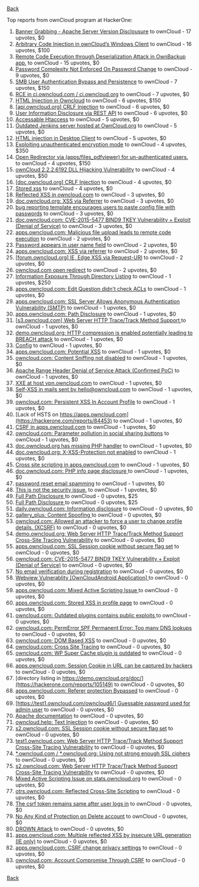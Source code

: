 [Back](../README.md)

Top reports from ownCloud program at HackerOne:

1. [Banner Grabbing - Apache Server Version Disclousure](https://hackerone.com/reports/269467) to ownCloud - 17 upvotes, $0
2. [Arbitrary Code Injection in ownCloud’s Windows Client](https://hackerone.com/reports/155657) to ownCloud - 16 upvotes, $100
3. [Remote Code Execution through Deserialization Attack in OwnBackup app.](https://hackerone.com/reports/562335) to ownCloud - 15 upvotes, $0
4. [Password Complexity Not Enforced On Password Change](https://hackerone.com/reports/276123) to ownCloud - 9 upvotes, $0
5. [SMB User Authentication Bypass and Persistence](https://hackerone.com/reports/148151) to ownCloud - 7 upvotes, $150
6. [RCE in ci.owncloud.com / ci.owncloud.org](https://hackerone.com/reports/98559) to ownCloud - 7 upvotes, $0
7. [HTML Injection in Owncloud](https://hackerone.com/reports/215410) to ownCloud - 6 upvotes, $150
8. [[api.owncloud.org] CRLF Injection](https://hackerone.com/reports/154306) to ownCloud - 6 upvotes, $0
9. [User Information Disclosure via REST API](https://hackerone.com/reports/197786) to ownCloud - 6 upvotes, $0
10. [Accessable Htaccess](https://hackerone.com/reports/171272) to ownCloud - 5 upvotes, $0
11. [Outdated Jenkins server hosted at OwnCloud.org](https://hackerone.com/reports/208566) to ownCloud - 5 upvotes, $0
12. [HTML injection in Desktop Client](https://hackerone.com/reports/206877) to ownCloud - 5 upvotes, $0
13. [Exploiting unauthenticated encryption mode](https://hackerone.com/reports/108082) to ownCloud - 4 upvotes, $350
14. [Open Redirector via (apps/files_pdfviewer) for un-authenticated users.](https://hackerone.com/reports/131082) to ownCloud - 4 upvotes, $150
15. [ownCloud 2.2.2.6192 DLL Hijacking Vulnerability](https://hackerone.com/reports/151475) to ownCloud - 4 upvotes, $50
16. [[doc.owncloud.org] CRLF Injection](https://hackerone.com/reports/154275) to ownCloud - 4 upvotes, $0
17. [Stored xss](https://hackerone.com/reports/187380) to ownCloud - 4 upvotes, $0
18. [Reflected XSS in owncloud.com](https://hackerone.com/reports/127259) to ownCloud - 3 upvotes, $0
19. [doc.owncloud.org: XSS via Referrer](https://hackerone.com/reports/130951) to ownCloud - 3 upvotes, $0
20. [bug reporting template encourages users to paste config file with passwords](https://hackerone.com/reports/196969) to ownCloud - 3 upvotes, $0
21. [doc.owncloud.com: CVE-2015-5477 BIND9 TKEY Vulnerability + Exploit (Denial of Service)](https://hackerone.com/reports/217381) to ownCloud - 3 upvotes, $0
22. [apps.owncloud.com: Malicious file upload leads to remote code execution](https://hackerone.com/reports/84374) to ownCloud - 2 upvotes, $0
23. [Password appears in user name field](https://hackerone.com/reports/85559) to ownCloud - 2 upvotes, $0
24. [apps.owncloud.com: XSS via referrer](https://hackerone.com/reports/83374) to ownCloud - 2 upvotes, $0
25. [[forum.owncloud.org] IE, Edge XSS via Request-URI](https://hackerone.com/reports/154319) to ownCloud - 2 upvotes, $0
26. [owncloud.com open redirect](https://hackerone.com/reports/258632) to ownCloud - 2 upvotes, $0
27. [Information Exposure Through Directory Listing](https://hackerone.com/reports/110655) to ownCloud - 1 upvotes, $250
28. [apps.owncloud.com: Edit Question didn't check ACLs](https://hackerone.com/reports/85532) to ownCloud - 1 upvotes, $0
29. [apps.owncloud.com: SSL Server Allows Anonymous Authentication Vulnerability (SMTP)](https://hackerone.com/reports/83803) to ownCloud - 1 upvotes, $0
30. [apps.owncloud.com: Path Disclosure](https://hackerone.com/reports/83801) to ownCloud - 1 upvotes, $0
31. [[s3.owncloud.com] Web Server HTTP Trace/Track Method Support ](https://hackerone.com/reports/90601) to ownCloud - 1 upvotes, $0
32. [demo.owncloud.org: HTTP compression is enabled potentially leading to BREACH attack](https://hackerone.com/reports/84105) to ownCloud - 1 upvotes, $0
33. [Config](https://hackerone.com/reports/84797) to ownCloud - 1 upvotes, $0
34. [apps.owncloud.com: Potential XSS](https://hackerone.com/reports/85577) to ownCloud - 1 upvotes, $0
35. [owncloud.com: Content Sniffing not disabled](https://hackerone.com/reports/83251) to ownCloud - 1 upvotes, $0
36. [Apache Range Header Denial of Service Attack (Confirmed PoC)](https://hackerone.com/reports/88904) to ownCloud - 1 upvotes, $0
37. [XXE at host vpn.owncloud.com](https://hackerone.com/reports/105980) to ownCloud - 1 upvotes, $0
38. [Self-XSS in mails sent by hello@owncloud.com](https://hackerone.com/reports/92111) to ownCloud - 1 upvotes, $0
39. [owncloud.com: Persistent XSS In Account Profile](https://hackerone.com/reports/116254) to ownCloud - 1 upvotes, $0
40. [Lack of HSTS on https://apps.owncloud.com](https://hackerone.com/reports/84453) to ownCloud - 1 upvotes, $0
41. [CSRF in apps.owncloud.com](https://hackerone.com/reports/84395) to ownCloud - 1 upvotes, $0
42. [owncloud.com: Parameter pollution in social sharing buttons](https://hackerone.com/reports/106024) to ownCloud - 1 upvotes, $0
43. [doc.owncloud.org has missing PHP handler](https://hackerone.com/reports/121382) to ownCloud - 1 upvotes, $0
44. [doc.owncloud.org: X-XSS-Protection not enabled](https://hackerone.com/reports/128493) to ownCloud - 1 upvotes, $0
45. [Cross site scripting in apps.owncloud.com](https://hackerone.com/reports/129551) to ownCloud - 1 upvotes, $0
46. [doc.owncloud.com: PHP info page disclosure ](https://hackerone.com/reports/134216) to ownCloud - 1 upvotes, $0
47. [password reset email spamming](https://hackerone.com/reports/224095) to ownCloud - 1 upvotes, $0
48. [This is not the security issue.](https://hackerone.com/reports/257106) to ownCloud - 1 upvotes, $0
49. [Full Path Disclosure ](https://hackerone.com/reports/87505) to ownCloud - 0 upvotes, $25
50. [Full Path Disclosure ](https://hackerone.com/reports/85201) to ownCloud - 0 upvotes, $25
51. [daily.owncloud.com: Information disclosure](https://hackerone.com/reports/84085) to ownCloud - 0 upvotes, $0
52. [gallery_plus: Content Spoofing ](https://hackerone.com/reports/87752) to ownCloud - 0 upvotes, $0
53. [owncloud.com: Allowed an attacker to force a user to change profile details. (XCSRF)](https://hackerone.com/reports/83239) to ownCloud - 0 upvotes, $0
54. [demo.owncloud.org: Web Server HTTP Trace/Track Method Support Cross-Site Tracing Vulnerability](https://hackerone.com/reports/83837) to ownCloud - 0 upvotes, $0
55. [apps.owncloud.com: SSL Session cookie without secure flag set](https://hackerone.com/reports/83710) to ownCloud - 0 upvotes, $0
56. [owncloud.com: CVE-2015-5477 BIND9 TKEY Vulnerability + Exploit (Denial of Service)](https://hackerone.com/reports/89097) to ownCloud - 0 upvotes, $0
57. [No email verification during registration](https://hackerone.com/reports/90643) to ownCloud - 0 upvotes, $0
58. [Webview Vulnerablity [OwnCloudAndroid Application] ](https://hackerone.com/reports/87835) to ownCloud - 0 upvotes, $0
59. [apps.owncloud.com: Mixed Active Scripting Issue ](https://hackerone.com/reports/85541) to ownCloud - 0 upvotes, $0
60. [apps.owncloud.com: Stored XSS in profile page](https://hackerone.com/reports/84371) to ownCloud - 0 upvotes, $0
61. [owncloud.com: Outdated plugins contains public exploits  ](https://hackerone.com/reports/84581) to ownCloud - 0 upvotes, $0
62. [owncloud.com: PermError SPF Permanent Error: Too many DNS lookups](https://hackerone.com/reports/83578) to ownCloud - 0 upvotes, $0
63. [owncloud.com: DOM Based XSS](https://hackerone.com/reports/83178) to ownCloud - 0 upvotes, $0
64. [owncloud.com: Cross Site Tracing](https://hackerone.com/reports/83373) to ownCloud - 0 upvotes, $0
65. [owncloud.com: WP Super Cache plugin is outdated](https://hackerone.com/reports/90980) to ownCloud - 0 upvotes, $0
66. [apps.owncloud.com: Session Cookie in URL can be captured by hackers](https://hackerone.com/reports/83667) to ownCloud - 0 upvotes, $0
67. [directory listing in https://demo.owncloud.org/doc/](https://hackerone.com/reports/105149) to ownCloud - 0 upvotes, $0
68. [apps.owncloud.com: Referer protection Bypassed](https://hackerone.com/reports/92644) to ownCloud - 0 upvotes, $0
69. [[https://test1.owncloud.com/owncloud6/] Guessable password used for admin user](https://hackerone.com/reports/107849) to ownCloud - 0 upvotes, $0
70. [Apache documentation](https://hackerone.com/reports/90321) to ownCloud - 0 upvotes, $0
71. [owncloud.help: Text  Injection](https://hackerone.com/reports/112304) to ownCloud - 0 upvotes, $0
72. [s2.owncloud.com: SSL Session cookie without secure flag set](https://hackerone.com/reports/83856) to ownCloud - 0 upvotes, $0
73. [test1.owncloud.com: Web Server HTTP Trace/Track Method Support Cross-Site Tracing Vulnerability](https://hackerone.com/reports/83971) to ownCloud - 0 upvotes, $0
74. [*.owncloud.com / *.owncloud.org: Using not strong enough SSL ciphers](https://hackerone.com/reports/84078) to ownCloud - 0 upvotes, $0
75. [s2.owncloud.com: Web Server HTTP Trace/Track Method Support Cross-Site Tracing Vulnerability](https://hackerone.com/reports/83855) to ownCloud - 0 upvotes, $0
76. [Mixed Active Scripting Issue on stats.owncloud.org](https://hackerone.com/reports/108692) to ownCloud - 0 upvotes, $0
77. [otrs.owncloud.com: Reflected Cross-Site Scripting](https://hackerone.com/reports/108288) to ownCloud - 0 upvotes, $0
78. [The csrf token remains same after user logs in](https://hackerone.com/reports/111262) to ownCloud - 0 upvotes, $0
79. [No Any Kind of Protection on Delete account](https://hackerone.com/reports/113211) to ownCloud - 0 upvotes, $0
80. [DROWN Attack](https://hackerone.com/reports/119808) to ownCloud - 0 upvotes, $0
81. [apps.owncloud.com: Multiple reflected XSS by insecure URL generation (IE only)](https://hackerone.com/reports/83381) to ownCloud - 0 upvotes, $0
82. [apps.owncloud.com: CSRF change privacy settings](https://hackerone.com/reports/85565) to ownCloud - 0 upvotes, $0
83. [owncloud.com: Account Compromise Through CSRF](https://hackerone.com/reports/84372) to ownCloud - 0 upvotes, $0


[Back](../README.md)
